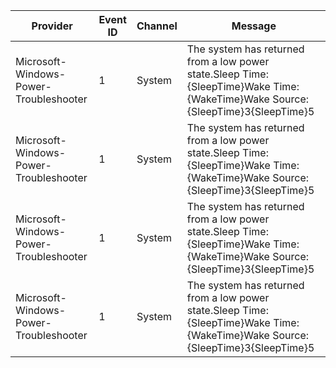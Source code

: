 Provider                                |  Event ID  |  Channel  |  Message
----------------------------------------|------------|-----------|----------------------------------------------------------------------------------------------------------------------------------
Microsoft-Windows-Power-Troubleshooter  |  1         |  System   |  The system has returned from a low power state.Sleep Time: {SleepTime}Wake Time: {WakeTime}Wake Source: {SleepTime}3{SleepTime}5
Microsoft-Windows-Power-Troubleshooter  |  1         |  System   |  The system has returned from a low power state.Sleep Time: {SleepTime}Wake Time: {WakeTime}Wake Source: {SleepTime}3{SleepTime}5
Microsoft-Windows-Power-Troubleshooter  |  1         |  System   |  The system has returned from a low power state.Sleep Time: {SleepTime}Wake Time: {WakeTime}Wake Source: {SleepTime}3{SleepTime}5
Microsoft-Windows-Power-Troubleshooter  |  1         |  System   |  The system has returned from a low power state.Sleep Time: {SleepTime}Wake Time: {WakeTime}Wake Source: {SleepTime}3{SleepTime}5